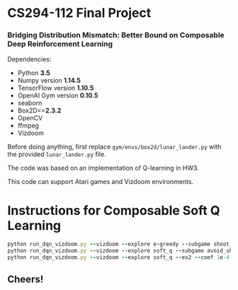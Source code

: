 # CS294-112 Final Project
### Bridging Distribution Mismatch: Better Bound on Composable Deep Reinforcement Learning


Dependencies:

 * Python **3.5**
 * Numpy version **1.14.5**
 * TensorFlow version **1.10.5**
 * OpenAI Gym version **0.10.5**
 * seaborn
 * Box2D==**2.3.2**
 * OpenCV
 * ffmpeg
 * Vizdoom

Before doing anything, first replace `gym/envs/box2d/lunar_lander.py` with the provided `lunar_lander.py` file.

The code was based on an implementation of Q-learning in HW3.

This code can support Atari games and Vizdoom environments.

# Instructions for Composable Soft Q Learning

```ruby
python run_dqn_vizdoom.py --vizdoom --explore e-greedy --subgame shoot_monster
python run_dqn_vizdoom.py --vizdoom --explore soft_q --subgame avoid_shooters
python run_dqn_vizdoom.py --vizdoom --explore soft_q --ex2 --coef 1e-4 --subgame avoid_shooters
```

## Cheers!